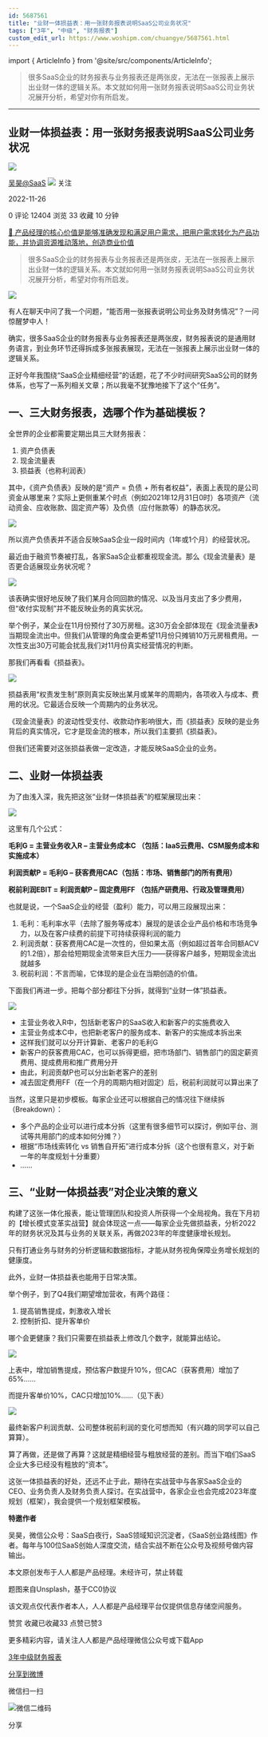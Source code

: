 ```yaml
---
id: 5687561
title: "业财一体损益表：用一张财务报表说明SaaS公司业务状况"
tags: ["3年", "中级", "财务报表"]
custom_edit_url: https://www.woshipm.com/chuangye/5687561.html
---
```

import { ArticleInfo } from '@site/src/components/ArticleInfo';

<ArticleInfo
    author="吴昊@SaaS"
    authorLink="https://www.woshipm.com/u/738490"
    published="2022-11-26"
    views={12404}
    comments={0}
    collects={33}
/>

> 很多SaaS企业的财务报表与业务报表还是两张皮，无法在一张报表上展示出业财一体的逻辑关系。本文就如何用一张财务报表说明SaaS公司业务状况展开分析，希望对你有所启发。

---

## 业财一体损益表：用一张财务报表说明SaaS公司业务状况

[![](https://image.woshipm.com/wp-files/2018/08/02vefpnv98YNz5XVeK2L.jpg!/both/72x72)](https://www.woshipm.com/u/738490)

[吴昊@SaaS](https://www.woshipm.com/u/738490) ![](https://static.woshipm.com/tag/1123_1@2x.png) 关注

2022-11-26

0 评论 12404 浏览 33 收藏 10 分钟

[🔗 产品经理的核心价值是能够准确发现和满足用户需求，把用户需求转化为产品功能，并协调资源推动落地，创造商业价值](https://ke.qidianla.com/courses/90pm)

> 很多SaaS企业的财务报表与业务报表还是两张皮，无法在一张报表上展示出业财一体的逻辑关系。本文就如何用一张财务报表说明SaaS公司业务状况展开分析，希望对你有所启发。

![](https://image.woshipm.com/wp-files/2022/11/C3mB9TWaNsVihgaiMSf2.jpg)

有人在聊天中问了我一个问题，“能否用一张报表说明公司业务及财务情况”？一问惊醒梦中人！

确实，很多SaaS企业的财务报表与业务报表还是两张皮，财务报表说的是通用财务语言，到业务环节还得拆成多张报表展现，无法在一张报表上展示出业财一体的逻辑关系。

正好今年我围绕“SaaS企业精细经营”的话题，花了不少时间研究SaaS公司的财务体系，也写了一系列相关文章；所以我毫不犹豫地接下了这个“任务”。

## 一、三大财务报表，选哪个作为基础模板？

全世界的企业都需要定期出具三大财务报表：

1.  资产负债表
2.  现金流量表
3.  损益表（也称利润表）

其中，《资产负债表》反映的是“资产 = 负债 + 所有者权益”，表面上表现的是公司资金从哪里来？实际上更侧重某个时点（例如2021年12月31日0时）各项资产（流动资金、应收账款、固定资产等）及负债（应付账款等）的静态状况。

![](https://image.woshipm.com/wp-files/2022/11/b1CbmV0STgB2B18ckF3r.png)

所以资产负债表并不适合反映SaaS企业一段时间内（1年或1个月）的经营状况。

最近由于融资节奏被打乱，各家SaaS企业都重视现金流。那么《现金流量表》是否更合适展现业务状况呢？

![](https://image.woshipm.com/wp-files/2022/11/vcO5J9JT6FbaIijv881F.png)

该表确实很好地反映了我们某月合同回款的情况、以及当月支出了多少费用，但“收付实现制”并不能反映业务的真实状况。

举个例子，某企业在11月份预付了30万房租。这30万会全部体现在《现金流量表》当期现金流出中。但我们从管理的角度会更希望11月份只摊销10万元房租费用。一次性支出30万可能会扰乱我们对11月份真实经营情况的判断。

那我们再看看《损益表》。

![](https://image.woshipm.com/wp-files/2022/11/CcOWQDiZxpr3qR83yMbo.png)

损益表用“权责发生制”原则真实反映出某月或某年的周期内，各项收入与成本、费用的状况。它最适合反映一个周期内的业务状况。

《现金流量表》的波动性受支付、收款动作影响很大，而《损益表》反映的是业务背后的真实情况，它才是现金流的根本，所以我们主要抓《损益表》。

但我们还需要对这张损益表做一定改造，才能反映SaaS企业的业务。

## 二、业财一体损益表

为了由浅入深，我先把这张“业财一体损益表”的框架展现出来：

![](https://image.woshipm.com/wp-files/2022/11/Sz0Jq2kSzKNnRpNnkqDE.png)

这里有几个公式：

**毛利G = 主营业务收入R – 主营业务成本C （包括：IaaS云费用、CSM服务成本和实施成本）**

**利润贡献P = 毛利G – 获客费用CAC（包括：市场、销售部门的所有费用）**

**税前利润EBIT = 利润贡献P – 固定费用FF （包括产研费用、行政及管理费用）**

也就是说，一个SaaS企业的经营（盈利）能力，可以用三段展现出来：

1.  毛利：毛利率水平（去除了服务等成本）展现的是该企业产品价格和市场竞争力，以及在客户续费的前提下可持续获得利润的能力
2.  利润贡献：获客费用CAC是一次性的，但如果太高（例如超过首年合同额ACV的1.2倍），那会给短期现金流带来巨大压力——获得客户越多，短期现金流出就越多
3.  税前利润：不言而喻，它体现的是企业在当期创造的价值。

下面我们再进一步。把每个部分都往下分拆，就得到“业财一体”损益表。

![](https://image.woshipm.com/wp-files/2022/11/ZhPOHqKrYCKDRlucyJgO.png)

*   主营业务收入R中，包括新老客户的SaaS收入和新客户的实施费收入
*   主营业务成本C中，也把新老客户的服务成本、新客户的实施成本拆出来
*   这样我们就可以分开计算新、老客户的毛利G
*   新客户的获客费用CAC，也可以拆得更细，把市场部门、销售部门的固定薪资费用、提成费用和推广费用分开
*   由此，利润贡献P也可以分出新老客户的差别
*   减去固定费用FF（在一个月的周期内相对固定）后，税前利润就可以算出来了

当然，这里只是初步模板。每家企业还可以根据自己的情况往下继续拆（Breakdown）：

*   多个产品的企业可以进行成本分拆（这里有很多细节可以探讨，例如平台、测试等共用部门的成本如何分摊？）
*   根据“市场线索转化 vs 销售自开拓”进行成本分拆（这个也很有意义，对于新一年的年度规划十分重要）
*   ……

## 三、“业财一体损益表”对企业决策的意义

构建了这张一体化报表，能让管理团队和投资人所获得一个全局视角。我在下月初的【增长模式变革实战营】就会体现这一点——每家企业先做损益表，分析2022年的财务状况及其与业务的关联关系，再做2023年的年度健康增长规划。

只有打通业务与财务的分析逻辑和数据指标，才能从财务视角保障业务增长规划的健康度。

此外，业财一体损益表也能用于日常决策。

举个例子，到了Q4我们期望增加营收，有两个路径：

1.  提高销售提成，刺激收入增长
2.  控制折扣、提升客单价

哪个会更健康？我们只需要在损益表上修改几个数字，就能算出结论。

![](https://image.woshipm.com/wp-files/2022/11/io4b32rmSR1dxaTg4Lqe.png)

上表中，增加销售提成，预估客户数提升10%，但CAC（获客费用）增加了65%……

而提升客单价10%，CAC只增加10%……（见下表）

![](https://image.woshipm.com/wp-files/2022/11/kP1K57NZXnNYsK6vUHXI.png)

最终新客户利润贡献、公司整体税前利润的变化可想而知（有兴趣的同学可以自己算算）。

算了再做，还是做了再算？这就是精细经营与粗放经营的差别。而当下咱们SaaS企业大多已经没有粗放的“资本”。

这张一体损益表的好处，还远不止于此，期待在实战营中与各家SaaS企业的CEO、业务负责人及财务负责人探讨。在实战营中，各家企业也会完成2023年度规划（框架），我会提供一个规划框架模板。

**特邀作者**

吴昊，微信公众号：SaaS白夜行，SaaS领域知识沉淀者，《SaaS创业路线图》作者。每年与100位SaaS创始人深度交流，结合实战不断在公众号及视频号做内容输出。

本文原创发布于人人都是产品经理。未经许可，禁止转载

题图来自Unsplash，基于CC0协议

该文观点仅代表作者本人，人人都是产品经理平台仅提供信息存储空间服务。

赞赏 收藏已收藏33 点赞已赞3

更多精彩内容，请关注人人都是产品经理微信公众号或下载App

[3年](https://www.woshipm.com/tag/3%e5%b9%b4)[中级](https://www.woshipm.com/tag/%e4%b8%ad%e7%ba%a7)[财务报表](https://www.woshipm.com/tag/%e8%b4%a2%e5%8a%a1%e6%8a%a5%e8%a1%a8)

[分享到微博](https://service.weibo.com/share/share.php?appkey=2775287854&title=业财一体损益表：用一张财务报表说明SaaS公司业务状况&url=https://www.woshipm.com/chuangye/5687561.html&pic=https://image.woshipm.com/wp-files/2022/11/C3mB9TWaNsVihgaiMSf2.jpg)

微信扫一扫

![微信二维码](https://api.pwmqr.com/qrcode/create/?url=https://www.woshipm.com/chuangye/5687561.html)

分享
